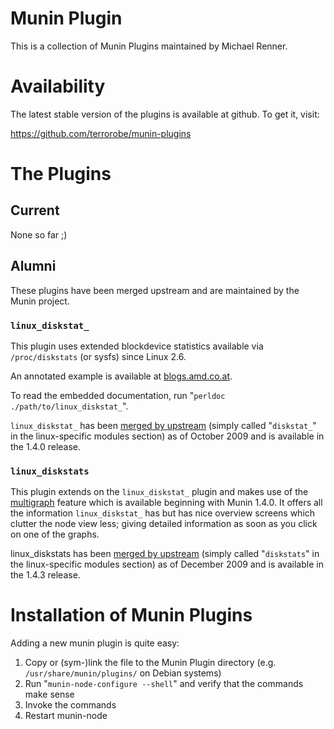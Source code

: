 # Munin Plugin

This is a collection of Munin Plugins maintained by Michael Renner.

# Availability

The latest stable version of the plugins is available at github. To get it, visit:

https://github.com/terrorobe/munin-plugins

# The Plugins

## Current

None so far ;)

## Alumni

These plugins have been merged upstream and are maintained by the Munin project.

### `linux_diskstat_`

This plugin uses extended blockdevice statistics available via `/proc/diskstats` (or sysfs) since Linux 2.6.

An annotated example is available at [blogs.amd.co.at](http://blogs.amd.co.at/robe/2008/12/graphing-linux-disk-io-statistics-with-munin.html).

To read the embedded documentation, run "`perldoc ./path/to/linux_diskstat_`".

`linux_diskstat_` has been [merged by upstream](http://munin.projects.linpro.no/log/trunk/plugins/node.d.linux/diskstat_.in) (simply called "`diskstat_`" in the linux-specific modules section) as of October 2009 and is available in the 1.4.0 release.

### `linux_diskstats`

This plugin extends on the `linux_diskstat_` plugin and makes use of the [multigraph](http://munin-monitoring.org/wiki/protocol-multigraph) feature which is available beginning with Munin 1.4.0. It offers all the information `linux_diskstat_` has but has nice overview screens which clutter the node view less; giving detailed information as soon as you click on one of the graphs.

linux_diskstats has been [merged by upstream](http://munin.projects.linpro.no/log/trunk/plugins/node.d.linux/diskstats.in) (simply called "`diskstats`" in the linux-specific modules section) as of December 2009 and is available in the 1.4.3 release.

# Installation of Munin Plugins

Adding a new munin plugin is quite easy:

  1. Copy or (sym-)link the file to the Munin Plugin directory (e.g. `/usr/share/munin/plugins/` on Debian systems)
  2. Run "`munin-node-configure --shell`" and verify that the commands make sense
  3. Invoke the commands
  4. Restart munin-node
